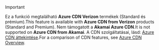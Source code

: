 > [!IMPORTANT]
> <span data-ttu-id="3b71c-101">Ez a funkció megtalálható **Azure CDN Verizon** termékek (Standard és prémium).</span><span class="sxs-lookup"><span data-stu-id="3b71c-101">This feature is available with **Azure CDN from Verizon** products (Standard and Premium).</span></span> <span data-ttu-id="3b71c-102">Nem támogatott a **Akamai Azure CDN**.</span><span class="sxs-lookup"><span data-stu-id="3b71c-102">It is not supported on **Azure CDN from Akamai**.</span></span>  <span data-ttu-id="3b71c-103">A CDN szolgáltatásai, lásd: [Azure CDN áttekintése](../articles/cdn/cdn-overview.md#azure-cdn-features).</span><span class="sxs-lookup"><span data-stu-id="3b71c-103">For a comparison of CDN features, see [Azure CDN Overview](../articles/cdn/cdn-overview.md#azure-cdn-features).</span></span>
